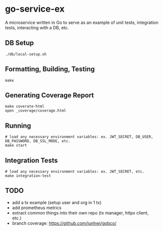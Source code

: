 # go-service-ex

A microservice written in Go to serve as an example of unit tests, integration tests, interacting with a DB, etc.

## DB Setup

```
./db/local-setup.sh
```

## Formatting, Building, Testing

```
make
```

## Generating Coverage Report

```
make coverate-html
open _coverage/coverage.html
```

## Running

```
# load any necessary environment variables: ex. JWT_SECRET, DB_USER, DB_PASSWORD, DB_SSL_MODE, etc.
make start
```

## Integration Tests

```
# load any necessary environment variables: ex. JWT_SECRET, etc.
make integration-test
```

## TODO
* add a tx example (setup user and org in 1 tx)
* add prometheus metrics
* extract common things into their own repo (tx manager, httpx client, etc.)
* branch coverage: https://github.com/junhwi/gobco/
